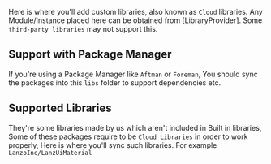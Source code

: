 Here is where you'll add custom libraries, also known as `Cloud` libraries. Any Module/Instance placed here can be obtained from [LibraryProvider]. Some `third-party libraries` may not support this. 

## Support with Package Manager

If you're using a Package Manager like `Aftman` or `Foreman`, You should sync the packages into this `libs` folder to support dependencies etc.

## Supported Libraries

They're some libraries made by us which aren't included in Built in libraries, Some of these packages require to be `Cloud Libraries` in order to work properly, Here is where you'll sync such libraries. For example `LanzoInc/LanzUiMaterial`